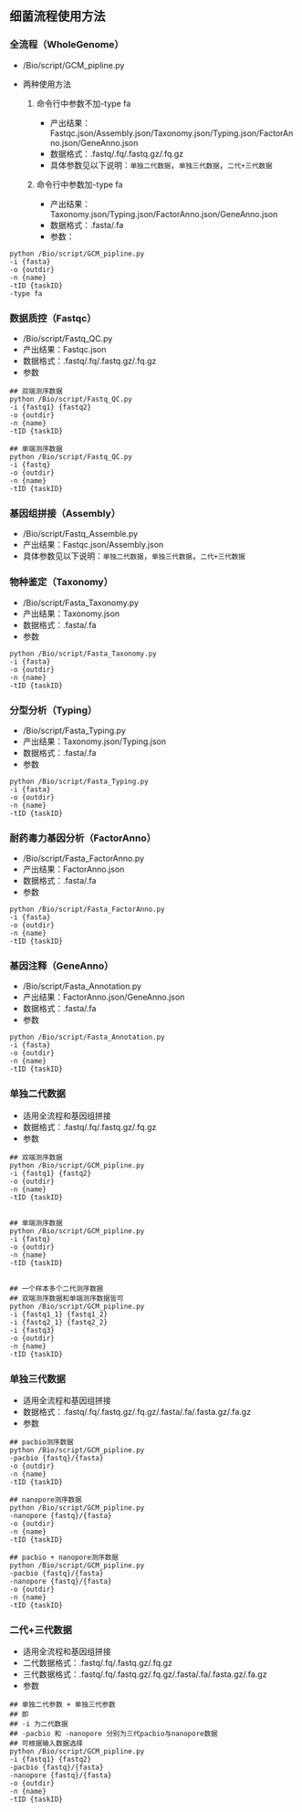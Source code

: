 ## 细菌流程使用方法

### 全流程（WholeGenome）

- /Bio/script/GCM_pipline.py

- 两种使用方法
  
  1. 命令行中参数不加-type fa
     
     - 产出结果：Fastqc.json/Assembly.json/Taxonomy.json/Typing.json/FactorAnno.json/GeneAnno.json
     - 数据格式：.fastq/.fq/.fastq.gz/.fq.gz
     - 具体参数见以下说明：`单独二代数据`，`单独三代数据`，`二代+三代数据`
  
  2. 命令行中参数加-type fa
     
     - 产出结果：Taxonomy.json/Typing.json/FactorAnno.json/GeneAnno.json
     - 数据格式：.fasta/.fa
     - 参数：

```shell
python /Bio/script/GCM_pipline.py 
-i {fasta} 
-o {outdir} 
-n {name} 
-tID {taskID}
-type fa
```

### 数据质控（Fastqc）

- /Bio/script/Fastq_QC.py
- 产出结果：Fastqc.json
- 数据格式：.fastq/.fq/.fastq.gz/.fq.gz
- 参数

```shell
## 双端测序数据
python /Bio/script/Fastq_QC.py 
-i {fastq1} {fastq2} 
-o {outdir} 
-n {name} 
-tID {taskID}

## 单端测序数据
python /Bio/script/Fastq_QC.py 
-i {fastq}
-o {outdir} 
-n {name} 
-tID {taskID}
```

### 基因组拼接（Assembly）

- /Bio/script/Fastq_Assemble.py
- 产出结果：Fastqc.json/Assembly.json
- 具体参数见以下说明：`单独二代数据`，`单独三代数据`，`二代+三代数据`

### 物种鉴定（Taxonomy）

- /Bio/script/Fasta_Taxonomy.py
- 产出结果：Taxonomy.json
- 数据格式：.fasta/.fa
- 参数

```shell
python /Bio/script/Fasta_Taxonomy.py 
-i {fasta}  
-o {outdir}
-n {name}
-tID {taskID}
```

### 分型分析（Typing）

- /Bio/script/Fasta_Typing.py
- 产出结果：Taxonomy.json/Typing.json
- 数据格式：.fasta/.fa
- 参数

```shell
python /Bio/script/Fasta_Typing.py 
-i {fasta}  
-o {outdir}
-n {name}
-tID {taskID}
```

### 耐药毒力基因分析（FactorAnno）

- /Bio/script/Fasta_FactorAnno.py
- 产出结果：FactorAnno.json
- 数据格式：.fasta/.fa
- 参数

```shell
python /Bio/script/Fasta_FactorAnno.py 
-i {fasta}  
-o {outdir}
-n {name}
-tID {taskID}
```

### 基因注释（GeneAnno）

- /Bio/script/Fasta_Annotation.py
- 产出结果：FactorAnno.json/GeneAnno.json
- 数据格式：.fasta/.fa
- 参数

```shell
python /Bio/script/Fasta_Annotation.py 
-i {fasta}  
-o {outdir}
-n {name}
-tID {taskID}
```

### 单独二代数据

- 适用全流程和基因组拼接
- 数据格式：.fastq/.fq/.fastq.gz/.fq.gz
- 参数

```shell
## 双端测序数据
python /Bio/script/GCM_pipline.py 
-i {fastq1} {fastq2} 
-o {outdir} 
-n {name} 
-tID {taskID}


## 单端测序数据
python /Bio/script/GCM_pipline.py 
-i {fastq}
-o {outdir} 
-n {name} 
-tID {taskID}


## 一个样本多个二代测序数据
## 双端测序数据和单端测序数据皆可
python /Bio/script/GCM_pipline.py 
-i {fastq1_1} {fastq1_2} 
-i {fastq2_1} {fastq2_2}
-i {fastq3}
-o {outdir} 
-n {name} 
-tID {taskID}
```

### 单独三代数据

- 适用全流程和基因组拼接
- 数据格式：.fastq/.fq/.fastq.gz/.fq.gz/.fasta/.fa/.fasta.gz/.fa.gz
- 参数

```shell
## pacbio测序数据
python /Bio/script/GCM_pipline.py 
-pacbio {fastq}/{fasta}
-o {outdir} 
-n {name} 
-tID {taskID}

## nanopore测序数据
python /Bio/script/GCM_pipline.py 
-nanopore {fastq}/{fasta}
-o {outdir} 
-n {name} 
-tID {taskID}

## pacbio + nanopore测序数据
python /Bio/script/GCM_pipline.py 
-pacbio {fastq}/{fasta}
-nanopore {fastq}/{fasta}
-o {outdir} 
-n {name} 
-tID {taskID}
```

### 二代+三代数据

- 适用全流程和基因组拼接
- 二代数据格式：.fastq/.fq/.fastq.gz/.fq.gz
- 三代数据格式：.fastq/.fq/.fastq.gz/.fq.gz/.fasta/.fa/.fasta.gz/.fa.gz
- 参数

```shell
## 单独二代参数 + 单独三代参数
## 即 
## -i 为二代数据
## -pacbio 和 -nanopore 分别为三代pacbio与nanopore数据
## 可根据输入数据选择
python /Bio/script/GCM_pipline.py 
-i {fastq1} {fastq2} 
-pacbio {fastq}/{fasta}
-nanopore {fastq}/{fasta}
-o {outdir} 
-n {name} 
-tID {taskID}
```
